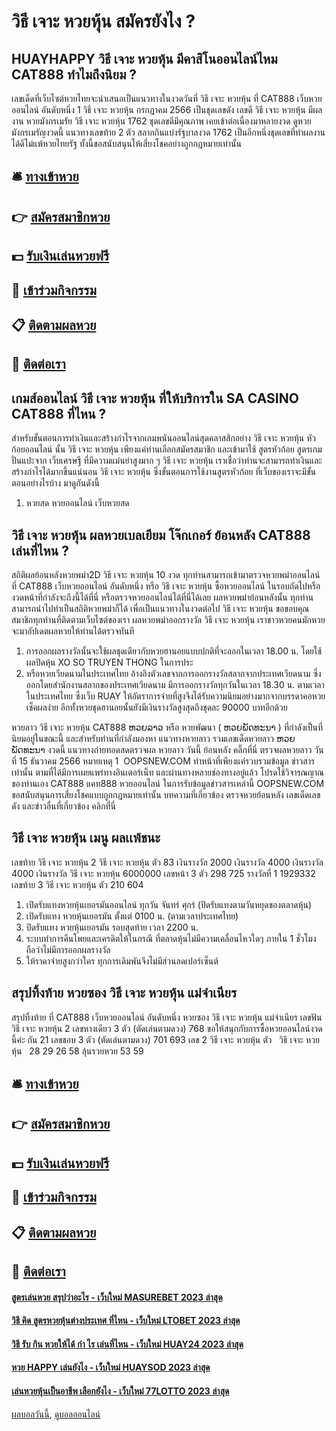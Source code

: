 # วิธี เจาะ หวยหุ้น สมัครยังไง ?
## HUAYHAPPY วิธี เจาะ หวยหุ้น มีคาสิโนออนไลน์ไหม CAT888 ทำไมถึงนิยม ?
เลขเด็ดที่เว็บไซต์หวยไทยจะนำเสนอเป็นแนวทางในงวดวันที่ วิธี เจาะ หวยหุ้น ที่ CAT888 เว็บหวยออนไลน์ อันดับหนึ่ง 1 วิธี เจาะ หวยหุ้น กรกฎาคม 2566 เป็นชุดเลขดัง เลขดี วิธี เจาะ หวยหุ้น มีผลงาน หวยมังกรเมรัย วิธี เจาะ หวยหุ้น 1762 ชุดเลขดีมีคุณภาพ เคยเข้าต่อเนื่องมาหลายงวด ดูหวยมังกรเมรัญงวดนี้ แนวทางเลขท้าย 2 ตัว สลากกินแบ่งรัฐบาลงวด 1762 เป็นอีกหนึ่งชุดเลขที่ทำผลงานได้ดีไม่แพ้หวยไทยรัฐ ทั้งนี้ขอสนับสนุนให้เสี่ยงโชคอย่างถูกกฎหมายเท่านั้น

## 🛎 [ทางเข้าหวย](https://bit.ly/3BG5bNw)
## 👉 [สมัครสมาชิกหวย](https://bit.ly/3BG5bNw)
## 💵 [รับเงินเล่นหวยฟรี](https://bit.ly/3C3mvgS)
## 👑 [เข้าร่วมกิจกรรม](https://bit.ly/3C3mvgS)
## 📋 [ติดตามผลหวย](https://bit.ly/3C3mvgS)
## 📱 [ติดต่อเรา](https://bit.ly/3C3mvgS)

## เกมส์ออนไลน์ วิธี เจาะ หวยหุ้น ที่ให้บริการใน SA CASINO CAT888 ที่ไหน ?
สำหรับขั้นตอนการทำเงินและสร้างกำไรจากเกมพนันออนไลน์สุดคลาสสิกอย่าง วิธี เจาะ หวยหุ้น หัวก้อยออนไลน์ นั้น วิธี เจาะ หวยหุ้น เพียงแค่ท่านเลือกสมัครสมาชิก และเข้ามาใช้ สูตรหัวก้อย สูตรเกมปั่นแปะจาก เว็บเศรษฐี ที่มีความแม่นยำสูงมาก ๆ วิธี เจาะ หวยหุ้น เราเชื่อว่าท่านจะสามารถทำเงินและสร้างกำไรได้มากขึ้นแน่นอน วิธี เจาะ หวยหุ้น ซึ่งขั้นตอนการใช้งานสูตรหัวก้อย ที่เว็บของเราจะมีขั้นตอนอย่างไรบ้าง มาดูกันดังนี้
1. หวยสด หวยออนไลน์ เว็บหวยสด

## วิธี เจาะ หวยหุ้น ผลหวยเบลเยียม โจ๊กเกอร์ ย้อนหลัง CAT888 เล่นที่ไหน ?
สถิติผลย้อนหลังหวยพม่า2D วิธี เจาะ หวยหุ้น 10 งวด ทุกท่านสามารถเข้ามาตรวจหวยพม่าออนไลน์ ที่ CAT888 เว็บหวยออนไลน์ อันดับหนึ่ง หรือ วิธี เจาะ หวยหุ้น ซื้อหวยออนไลน์ ในรอบถัดไปหรืองวดหน้าที่กำลังจะถึงนี้ได้ที่นี่ หรือตรวจหวยออนไลน์ได้ที่นี่ได้เลย ผลหวยพม่าย้อนหลังนั้น ทุกท่านสามารถนำไปทำเป็นสถิติหวยพม่าก็ได้ เพื่อเป็นแนวทางในงวดต่อไป วิธี เจาะ หวยหุ้น ขอขอบคุณสมาชิกทุกท่านที่ติดตามเว็บไซต์ของเรา ผลหวยพม่าออกรางวัล วิธี เจาะ หวยหุ้น เราชาวหวยคนมักหวยจะมาอัปเดตผลหวยให้ท่านได้ตรวจทันที
1. การออกผลรางวัลนั้นจะใช้ผลชุดเดียวกับหวยฮานอยแบบปกติที่จะออกในเวลา 18.00 น. โดยใช้ผลปิดหุ้น XO SO TRUYEN THONG ในการประ
2. หรือหวยเวียดนามในประเทศไทย อ้างอิงตัวเลขจากการออกรางวัลสลากจากประเทศเวียดนาม ซึ่งออกโดยสำนักงานสลากของประเทศเวียดนาม มีการออกรางวัลทุกวันในเวลา 18.30 น. ตามเวลาในประเทศไทย ซึ่งเว็บ RUAY ให้อัตราการจ่ายที่สูงจึงได้รับความนิยมอย่างมากจากบรรดาคอหวย เช็คผลง่าย อีกทั้งหวยชุดฮานอยนั้นยังมีเงินรางวัลสูงสุดถึงชุดละ 90000 บาทอีกด้วย

หวยลาว วิธี เจาะ หวยหุ้น CAT888 ຫວຍລາວ หรือ หวยพัฒนา ( ຫວຍພັດທະນາ ) ที่กำลังเป็นที่นิยมอยู่ในขณะนี้ และสำหรับท่านที่กำลังมองหา แนวทางหวยลาว รวมเลขเด็ดหวยลาว ຫວຍພັດທະນາ งวดนี้
 แนวทางถ่ายทอดสดตรวจผล หวยลาว วันนี้ ย้อนหลัง คลิ๊กที่นี่ 
ตรวจผลหวยลาว วันที่ 15 ธันวาคม 2566
หมายเหตุ 1  OOPSNEW.COM ทำหน้าที่เพียงแค่รวบรวมข้อมูล ข่าวสาร เท่านั้น ตามที่ได้มีการเผยแพร่ทางอินเตอร์เน็ท และผ่านทางหลายช่องทางอยู่แล้ว โปรดใช้วิจารณญาณของท่านเอง CAT888 แคท888 หวยออนไลน์ ในการรับข้อมูลข่าวสารเหล่านี้ OOPSNEW.COM ขอสนับสนุนการเสี่ยงโชคแบบถูกกฎหมายเท่านั้น
บทความที่เกี่ยวข้อง
ตรวจหวยย้อนหลัง เลขเด็ดเลขดัง และข่าวอื่นที่เกี่ยวข้อง คลิกที่นี่

## วิธี เจาะ หวยหุ้น เมนู ผลเเพ้ชนะ
เลขท้าย วิธี เจาะ หวยหุ้น 2 วิธี เจาะ หวยหุ้น ตัว 83
เงินรางวัล 2000
เงินรางวัล 4000
เงินรางวัล 4000
เงินรางวัล วิธี เจาะ หวยหุ้น 6000000
เลขหน้า 3 ตัว 298 725
รางวัลที่ 1 1929332
เลขท้าย 3 วิธี เจาะ หวยหุ้น ตัว 210 604
1. เปิดรับแทงหวยหุ้นเยอรมันออนไลน์ ทุกวัน จันทร์ ศุกร์ (ปิดรับแทงตามวันหยุดของตลาดหุ้น)
2. เปิดรับแทง หวยหุ้นเยอรมัน ตั้งแต่ 0100 น. (ตามเวลาประเทศไทย)
3. ปิดรับแทง หวยหุ้นเยอรมัน รอบสุดท้าย เวลา 2200 น.
4. ระบบทำการคืนโพยและเครดิตให้ในกรณี ที่ตลาดหุ้นไม่มีความเคลื่อนไหวใดๆ ภายใน 1 ชั่วโมง ถือว่าไม่มีการออกผลรางวัล
5. ให้ราคาจ่ายสูงกว่าใคร ทุกการเดิมพันจึงไม่มีส่วนลดเปอร์เซ็นต์

## สรุปทิ้งท้าย หวยซอง วิธี เจาะ หวยหุ้น แม่จำเนียร
สรุปทิ้งท้าย ที่ CAT888 เว็บหวยออนไลน์ อันดับหนึ่ง หวยซอง วิธี เจาะ หวยหุ้น แม่จำเนียร เลขฟัน วิธี เจาะ หวยหุ้น 2
เลขหางเดียว 3 ตัว (ตัดเล่นตามดวง) 768
ขอให้สนุกกับการซื้อหวยออนไลน์งวดนี้ค่ะ
กัน 21
เลขชอบ 3 ตัว (ตัดเล่นตามดวง) 701 693
เลข 2 วิธี เจาะ หวยหุ้น ตัว   วิธี เจาะ หวยหุ้น   28 29 26 58 ลุ้นรวยหวย 53 59

## 🛎 [ทางเข้าหวย](https://bit.ly/3BG5bNw)
## 👉 [สมัครสมาชิกหวย](https://bit.ly/3BG5bNw)
## 💵 [รับเงินเล่นหวยฟรี](https://bit.ly/3C3mvgS)
## 👑 [เข้าร่วมกิจกรรม](https://bit.ly/3C3mvgS)
## 📋 [ติดตามผลหวย](https://bit.ly/3C3mvgS)
## 📱 [ติดต่อเรา](https://bit.ly/3C3mvgS)

#### [สูตรเล่นหวย สรุปว่าอะไร - เว็บใหม่ MASUREBET 2023 ล่าสุด](https://atom.io/themes/สูตรเล่นหวย%20สรุปว่าอะไร%20-%20เว็บใหม่%20masurebet%202023%20ล่าสุด)
#### [วิธี คิด สูตรหวยหุ้นต่างประเทศ ที่ไหน - เว็บใหม่ LTOBET 2023 ล่าสุด](https://atom.io/themes/วิธี%20คิด%20สูตรหวยหุ้นต่างประเทศ%20ที่ไหน%20-%20เว็บใหม่%20ltobet%202023%20ล่าสุด)
#### [วิธี รับ กิน หวยให้ได้ กํา ไร เล่นที่ไหน - เว็บใหม่ HUAY24 2023 ล่าสุด](https://atom.io/themes/วิธี%20รับ%20กิน%20หวยให้ได้%20กํา%20ไร%20เล่นที่ไหน%20-%20เว็บใหม่%20huay24%202023%20ล่าสุด)
#### [หวย HAPPY เล่นยังไง - เว็บใหม่ HUAYSOD 2023 ล่าสุด](https://atom.io/themes/หวย%20happy%20เล่นยังไง%20-%20เว็บใหม่%20huaysod%202023%20ล่าสุด)
#### [เล่นหวยหุ้นเป็นอาชีพ เลือกยังไง - เว็บใหม่ 77LOTTO 2023 ล่าสุด](https://atom.io/themes/เล่นหวยหุ้นเป็นอาชีพ%20เลือกยังไง%20-%20เว็บใหม่%2077lotto%202023%20ล่าสุด)

[ผลบอลวันนี้](https://siamsport.tv "ผลบอลวันนี้"), [ดูบอลออนไลน์](https://siamsport.tv/ดูบอลสด "ดูบอลออนไลน์")